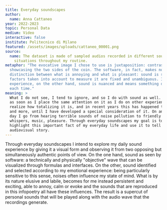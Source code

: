 ```yaml
---
title: Everyday soundscapes
author:
  name: Anna Cattaneo
year: 2022-2023
topic: Personal Data
medium: Video
interactive: false
institute: Politecnico di Milano
featured: /assets/images/uploads/cattaneo_00001.png
source:
  name: The dataset is made of sampled audios recorded in different sound-rich
    situations throughout my routine.
metaphor: "The evocative image I chose to use is juxtaposition: contrastingly
  showcasing the two sides of the coin. The software, in fact, makes no
  distinction between what is annoying and what is pleasant: sound is sound, the
  factors taken into account to measure it are fixed and unambiguous. In my
  experience, on the other hand, sound is nuanced and means something different
  each time."
meaning: >
  What I do not see, I tend to ignore, and so I do with sound as well. In fact,
  as soon as I place the same attention on it as I do on other experiences, I
  realize how totalizing it is, and in recent years this has happened to me more
  and more, until I have developed a special consideration of it. On any given
  day I go from hearing terrible sounds of noise pollution to friendly voices,
  whispers, music, pleasure. Through everyday soundscapes my goal is to
  highlight this important fact of my everyday life and use it to tell an
  audiovisual story.
---
```

Through everyday soundscapes I intend to explore my daily sound experience by giving it a visual form and observing it from two opposing but simultaneously authentic points of view. On the one hand, sound as seen by software: a technically and physically "objective" wave that can be visualized through formulas and interfaces. On the other, sound identified and selected according to my emotional experience: being particularly sensitive to this sense, noises often influence my state of mind. What is by its nature elusive and labile, becomes for me instead persistent and exciting, able to annoy, calm or evoke and the sounds that are reproduced in this infopoetry all have these influences. The result is a supercut of personal sounds that will be played along with the audio wave that the recordings generate.